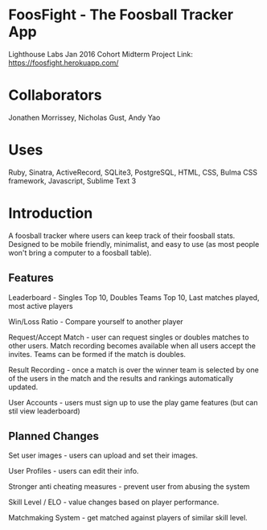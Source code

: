 # FoosFight - The Foosball Tracker App
Lighthouse Labs Jan 2016 Cohort Midterm Project
Link: https://foosfight.herokuapp.com/

# Collaborators
Jonathen Morrissey, Nicholas Gust, Andy Yao

# Uses
Ruby, Sinatra, ActiveRecord, SQLite3, PostgreSQL, HTML, CSS, Bulma CSS framework, Javascript, Sublime Text 3

# Introduction
A foosball tracker where users can keep track of their foosball stats.  Designed to be mobile friendly, minimalist, and easy to use (as most people won't bring a computer to a foosball table).

## Features
Leaderboard - Singles Top 10, Doubles Teams Top 10, Last matches played, most active players

Win/Loss Ratio - Compare yourself to another player

Request/Accept Match - user can request singles or doubles matches to other users.  Match recording becomes available when all users accept the invites.  Teams can be formed if the match is doubles.

Result Recording - once a match is over the winner team is selected by one of the users in the match and the results and rankings automatically updated.

User Accounts - users must sign up to use the play game features (but can stil view leaderboard)


## Planned Changes
Set user images - users can upload and set their images.

User Profiles - users can edit their info.

Stronger anti cheating measures - prevent user from abusing the system

Skill Level / ELO - value changes based on player performance.

Matchmaking System - get matched against players of similar skill level.
